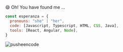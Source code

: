 😄 Oh! You have found me ...




```js
const esperanza = {
  pronouns: "she" | "her",
  code: [Javascript, Typescript, HTML, CSS, Java],
  tools: [React, Angular, Node],
}
```

![pusheencode](https://user-images.githubusercontent.com/75271403/123267886-ca40f080-d4fd-11eb-8adf-b3262e50b614.gif)

